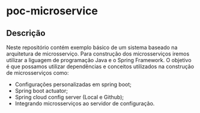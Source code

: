 # poc-microservice

## Descrição
Neste repositório contém exemplo básico de um sistema baseado na arquitetura de microsserviço. Para construção dos microsserviços iremos utilizar a liguagem de programação Java e o Spring Framework. O objetivo é que possamos utilizar dependências e conceitos utilizados na construção de microsserviços como:

* Configurações personalizadas em spring boot;
* Spring boot actuator;
* Spring cloud config server (Local e Github);
* Integrando microsserviços ao servidor de configuração.

